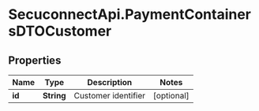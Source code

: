 # SecuconnectApi.PaymentContainersDTOCustomer

## Properties
Name | Type | Description | Notes
------------ | ------------- | ------------- | -------------
**id** | **String** | Customer identifier | [optional] 


